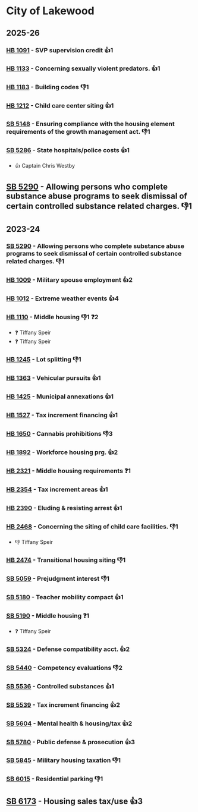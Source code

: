 # City of Lakewood
## 2025-26

### [HB 1091](/bill/2025-26/hb/1091/) - SVP supervision credit 👍1  

### [HB 1133](/bill/2025-26/hb/1133/) - Concerning sexually violent predators. 👍1  

### [HB 1183](/bill/2025-26/hb/1183/) - Building codes  👎1 

### [HB 1212](/bill/2025-26/hb/1212/) - Child care center siting 👍1  

### [SB 5148](/bill/2025-26/sb/5148/) - Ensuring compliance with the housing element requirements of the growth management act.  👎1 

### [SB 5286](/bill/2025-26/sb/5286/) - State hospitals/police costs 👍1  
* 👍 Captain Chris Westby

## [SB 5290](/bill/2025-26/sb/5290/) - Allowing persons who complete substance abuse programs to seek dismissal of certain controlled substance related charges.  👎1 

## 2023-24

### [SB 5290](/bill/2023-24/sb/5290/) - Allowing persons who complete substance abuse programs to seek dismissal of certain controlled substance related charges.  👎1 

### [HB 1009](/bill/2023-24/hb/1009/) - Military spouse employment 👍2  

### [HB 1012](/bill/2023-24/hb/1012/) - Extreme weather events 👍4  

### [HB 1110](/bill/2023-24/hb/1110/) - Middle housing  👎1 ❓2
* ❓ Tiffany Speir
* ❓ Tiffany Speir

### [HB 1245](/bill/2023-24/hb/1245/) - Lot splitting  👎1 

### [HB 1363](/bill/2023-24/hb/1363/) - Vehicular pursuits 👍1  

### [HB 1425](/bill/2023-24/hb/1425/) - Municipal annexations 👍1  

### [HB 1527](/bill/2023-24/hb/1527/) - Tax increment financing 👍1  

### [HB 1650](/bill/2023-24/hb/1650/) - Cannabis prohibitions  👎3 

### [HB 1892](/bill/2023-24/hb/1892/) - Workforce housing prg. 👍2  

### [HB 2321](/bill/2023-24/hb/2321/) - Middle housing requirements   ❓1

### [HB 2354](/bill/2023-24/hb/2354/) - Tax increment areas 👍1  

### [HB 2390](/bill/2023-24/hb/2390/) - Eluding & resisting arrest 👍1  

### [HB 2468](/bill/2023-24/hb/2468/) - Concerning the siting of child care facilities.  👎1 
* 👎 Tiffany Speir

### [HB 2474](/bill/2023-24/hb/2474/) - Transitional housing siting  👎1 

### [SB 5059](/bill/2023-24/sb/5059/) - Prejudgment interest  👎1 

### [SB 5180](/bill/2023-24/sb/5180/) - Teacher mobility compact 👍1  

### [SB 5190](/bill/2023-24/sb/5190/) - Middle housing   ❓1
* ❓ Tiffany Speir

### [SB 5324](/bill/2023-24/sb/5324/) - Defense compatibility acct. 👍2  

### [SB 5440](/bill/2023-24/sb/5440/) - Competency evaluations  👎2 

### [SB 5536](/bill/2023-24/sb/5536/) - Controlled substances 👍1  

### [SB 5539](/bill/2023-24/sb/5539/) - Tax increment financing 👍2  

### [SB 5604](/bill/2023-24/sb/5604/) - Mental health & housing/tax 👍2  

### [SB 5780](/bill/2023-24/sb/5780/) - Public defense & prosecution 👍3  

### [SB 5845](/bill/2023-24/sb/5845/) - Military housing taxation  👎1 

### [SB 6015](/bill/2023-24/sb/6015/) - Residential parking  👎1 

## [SB 6173](/bill/2023-24/sb/6173/) - Housing sales tax/use 👍3  
